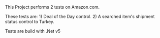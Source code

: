 This Project performs 2 tests on Amazon.com. 

These tests are: 1) Deal of the Day control.
                 2) A searched item's shipment status control to Turkey.
                 
Tests are build with .Net v5
